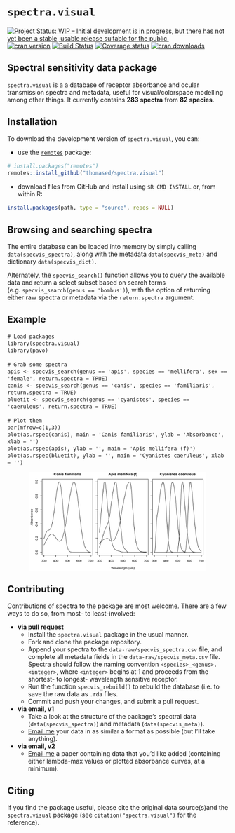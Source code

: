 
# `spectra.visual`

[![Project Status: WIP – Initial development is in progress, but there
has not yet been a stable, usable release suitable for the
public.](https://www.repostatus.org/badges/latest/wip.svg)](https://www.repostatus.org/#wip)
[![cran
version](https://www.r-pkg.org/badges/version-ago/spectra.visual)](https://cran.r-project.org/package=spectra.visual/)
[![Build
Status](https://travis-ci.org/thomased/spectra.visual.svg?branch=master)](https://travis-ci.org/thomased/spectra.visual/)
[![Coverage
status](https://codecov.io/gh/thomased/spectra.visual/branch/master/graph/badge.svg)](https://codecov.io/github/thomased/spectra.visual?branch=master)
[![cran
downloads](https://cranlogs.r-pkg.org/badges/grand-total/spectra.visual)](https://cran.r-project.org/package=spectra.visual/)

## Spectral sensitivity data package

`spectra.visual` is a a database of receptor absorbance and ocular
transmission spectra and metadata, useful for visual/colorspace
modelling among other things. It currently contains **283 spectra** from
**82 species**.

## Installation

To download the development version of `spectra.visual`, you can:

  - use the [`remotes`](https://github.com/r-lib/remotes) package:

<!-- end list -->

``` r
# install.packages("remotes")
remotes::install_github("thomased/spectra.visual")
```

  - download files from GitHub and install using `$R CMD INSTALL` or,
    from within R:

<!-- end list -->

``` r
install.packages(path, type = "source", repos = NULL)
```

## Browsing and searching spectra

The entire database can be loaded into memory by simply calling
`data(specvis_spectra)`, along with the metadata `data(specvis_meta)`
and dictionary `data(specvis_dict)`.

Alternately, the `specvis_search()` function allows you to query the
available data and return a select subset based on search terms
(e.g. `specvis_search(genus == 'bombus')`), with the option of
returning either raw spectra or metadata via the `return.spectra`
argument.

## Example

    # Load packages
    library(spectra.visual)
    library(pavo)
    
    # Grab some spectra
    apis <- specvis_search(genus == 'apis', species == 'mellifera', sex == 'female', return.spectra = TRUE)
    canis <- specvis_search(genus == 'canis', species == 'familiaris', return.spectra = TRUE)
    bluetit <- specvis_search(genus == 'cyanistes', species == 'caeruleus', return.spectra = TRUE)
    
    # Plot them
    par(mfrow=c(1,3))
    plot(as.rspec(canis), main = 'Canis familiaris', ylab = 'Absorbance', xlab = '')
    plot(as.rspec(apis), ylab = '', main = 'Apis mellifera (f)')
    plot(as.rspec(bluetit), ylab = '', main = 'Cyanistes caeruleus', xlab = '')

<img src="READMEeg.png" title="Example spectra available in the package." alt="Example spectra available in the package." width="80%" style="display: block; margin: auto;" />

## Contributing

Contributions of spectra to the package are most welcome. There are a
few ways to do so, from most- to least-involved:

  - **via pull request**
      - Install the `spectra.visual` package in the usual manner.
      - Fork and clone the package repository.
      - Append your spectra to the `data-raw/specvis_spectra.csv` file,
        and complete all metadata fields in the
        `data-raw/specvis_meta.csv` file. Spectra should follow the
        naming convention `<species>_<genus>.<integer>`, where
        `<integer>` begins at 1 and proceeds from the shortest- to
        longest- wavelength sensitive receptor.
      - Run the function `specvis_rebuild()` to rebuild the database
        (i.e. to save the raw data as `.rda` files.
      - Commit and push your changes, and submit a pull request.
  - **via email, v1**
      - Take a look at the structure of the package’s spectral data
        (`data(specvis_spectra)`) and metadata (`data(specvis_meta)`).
      - [Email me](mailto:thomas.white@sydney.edu.au) your data in as
        similar a format as possible (but I’ll take anything).
  - **via email, v2**
      - [Email me](mailto:thomas.white@sydney.edu.au) a paper containing
        data that you’d like added (containing either lambda-max values
        or plotted absorbance curves, at a minimum).

## Citing

If you find the package useful, please cite the original data
source(s)and the `spectra.visual` package (see
`citation("spectra.visual")` for the reference).

